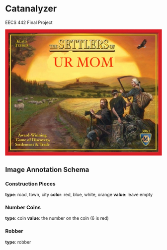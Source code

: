 # Catanalyzer
EECS 442 Final Project

![image](./README_images/settler.jpg)

## Image Annotation Schema

### Construction Pieces
**type**: road, town, city
**color**: red, blue, white, orange
**value**: leave empty

### Number Coins
**type**: coin
**value**: the number on the coin (6 is red)

### Robber
**type**: robber
